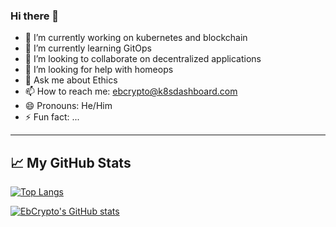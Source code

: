 ### Hi there 👋


- 🔭 I’m currently working on kubernetes and blockchain
- 🌱 I’m currently learning GitOps
- 👯 I’m looking to collaborate on decentralized applications
- 🤔 I’m looking for help with homeops 
- 💬 Ask me about Ethics
- 📫 How to reach me: ebcrypto@k8sdashboard.com
- 😄 Pronouns: He/Him
- ⚡ Fun fact: ...


---

## &#x1f4c8; My GitHub Stats

[![Top Langs](https://github-readme-stats.vercel.app/api/top-langs/?username=ebCrypto&count_private=true&hide=java&theme=radical)](https://github.com/ebCrypto/github-readme-stats)

[![EbCrypto's GitHub stats](https://github-readme-stats.vercel.app/api?username=ebCrypto&theme=radical)](https://github.com/ebCrypto/github-readme-stats)

